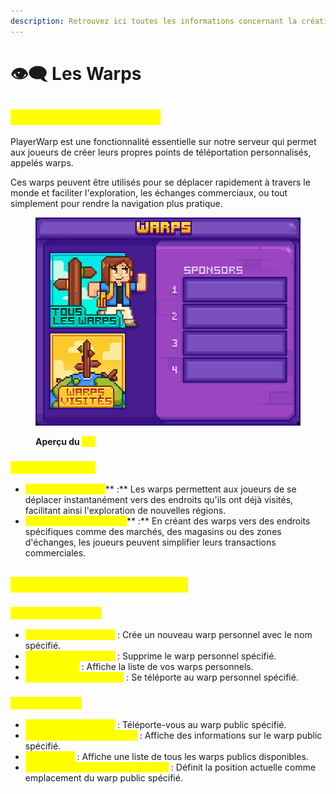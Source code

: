 ```yaml
---
description: Retrouvez ici toutes les informations concernant la création de playerwarp
---
```


# 👁️‍🗨️ Les Warps

## <mark style="color:yellow;">Informations Générales</mark>

PlayerWarp est une fonctionnalité essentielle sur notre serveur qui permet aux joueurs de créer leurs propres points de téléportation personnalisés, appelés warps.&#x20;

Ces warps peuvent être utilisés pour se déplacer rapidement à travers le monde et faciliter l'exploration, les échanges commerciaux, ou tout simplement pour rendre la navigation plus pratique.

<figure><img src="../../.gitbook/assets/image (2).png" alt=""><figcaption><p><strong>Aperçu du </strong><mark style="color:yellow;"><strong><code>/pw</code></strong></mark></p></figcaption></figure>

### <mark style="color:yellow;">Utilité des Warps</mark>

* <mark style="color:yellow;">**Exploration Rapide**</mark>** :** Les warps permettent aux joueurs de se déplacer instantanément vers des endroits qu'ils ont déjà visités, facilitant ainsi l'exploration de nouvelles régions.
* <mark style="color:yellow;">**Commerce et Échanges**</mark>** :** En créant des warps vers des endroits spécifiques comme des marchés, des magasins ou des zones d'échanges, les joueurs peuvent simplifier leurs transactions commerciales.

## <mark style="color:yellow;">Commandes de PlayerWarp</mark>&#x20;

### <mark style="color:yellow;">Warps Personnels</mark>&#x20;

* <mark style="color:yellow;">**`/pwarps create [...]`**</mark> : Crée un nouveau warp personnel avec le nom spécifié.
* <mark style="color:yellow;">**`/pwarps delete [...]`**</mark> : Supprime le warp personnel spécifié.
* <mark style="color:yellow;">**`/pwarps list`**</mark> : Affiche la liste de vos warps personnels.
* <mark style="color:yellow;">**`/pwarps teleport [...]`**</mark> : Se téléporte au warp personnel spécifié.

### <mark style="color:yellow;">Warps Publics</mark>

* <mark style="color:yellow;">**`/pwarp [nom du warp]`**</mark> : Téléporte-vous au warp public spécifié.
* <mark style="color:yellow;">**`/pwarp info [nom du warp]`**</mark> : Affiche des informations sur le warp public spécifié.
* <mark style="color:yellow;">**`/pwarp list`**</mark> : Affiche une liste de tous les warps publics disponibles.
* <mark style="color:yellow;">**`/pwarp setlocation [nom du warp]`**</mark> : Définit la position actuelle comme emplacement du warp public spécifié.
